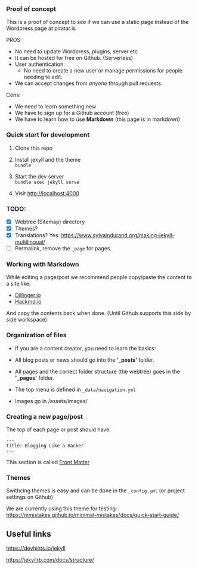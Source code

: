 ### Proof of concept

This is a proof of concept to see if we can use a static page instead of the Wordpress page at piratar.is

PROS:
* No need to update Wordpress, plugins, server etc
* It can be hosted for free on Github. (Serverless)
* User authentication: 
  * No need to create a new user or manage permissions for people needing to edit.
* We can accept changes from *anyone* through pull requests.

Cons:
* We need to learn something new
* We have to sign up for a Github account (free)
* We have to learn how to use **Markdown** (this page is in markdown)

### Quick start for development
1. Clone this repo

1. Install jekyll and the theme  
`bundle`

1. Start the dev server  
`bundle exec jekyll serve`

1. Visit [http://localhost:4000](http://localhost:4000)

### TODO:
- [x] Webtree (Sitemap) directory
- [x] Themes?
- [x] Translations? Yes: https://www.sylvaindurand.org/making-jekyll-multilingual/
- [ ] Permalink, remove the `_page` for pages.

### Working with Markdown

While editing a page/post we recommend people copy/paste the content to a site like:

* [Dillinger.io](https://dillinger.io/)
* [Hackmd.io](https://hackmd.io/)

And copy the contents back when done. (Until Github supports this side by side workspace)


### Organization of files

* If you are a content creator, you need to learn the basics:

* All blog posts or news should go into the **'_posts'** folder.

* All pages and the correct folder structure (the webtree) goes in the **'_pages'** folder.

* The top menu is defined in `_data/navigation.yml`

* Images go in /assets/images/


### Creating a new page/post

The top of each page or post should have:

```
---
title: Blogging Like a Hacker
---
```

This section is called [Front Matter](https://jekyllrb.com/docs/frontmatter/)


### Themes

Swithcing themes is easy and can be done in the `_config.yml` (or project settings on Github)

We are currently using this theme for testing: https://mmistakes.github.io/minimal-mistakes/docs/quick-start-guide/


## Useful links

https://devhints.io/jekyll

https://jekyllrb.com/docs/structure/
